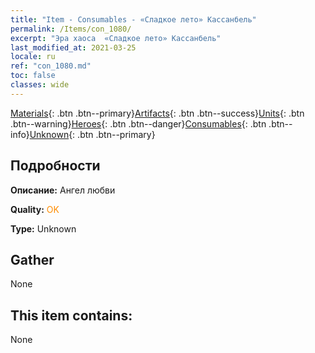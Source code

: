 ```yaml
---
title: "Item - Consumables - «Сладкое лето» Кассанбель"
permalink: /Items/con_1080/
excerpt: "Эра хаоса  «Сладкое лето» Кассанбель"
last_modified_at: 2021-03-25
locale: ru
ref: "con_1080.md"
toc: false
classes: wide
---
```

 [Materials](/ru/Items/){: .btn .btn--primary}[Artifacts](/ru/Items/Artifacts/){: .btn .btn--success}[Units](/ru/Items/Units/){: .btn .btn--warning}[Heroes](/ru/Items/Heroes/){: .btn .btn--danger}[Consumables](/ru/Items/Consumables/){: .btn .btn--info}[Unknown](/ru/Items/Unknown/){: .btn .btn--primary}

## Подробности
 **Описание:** Ангел любви

 **Quality:** <span style="color: #FF8C00">OK</span>

 **Type:** Unknown

## Gather

  None

## This item contains:

  None

